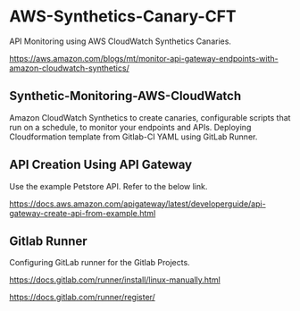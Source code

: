 # AWS-Synthetics-Canary-CFT

API Monitoring using AWS CloudWatch Synthetics Canaries. 

https://aws.amazon.com/blogs/mt/monitor-api-gateway-endpoints-with-amazon-cloudwatch-synthetics/

## Synthetic-Monitoring-AWS-CloudWatch

Amazon CloudWatch Synthetics to create canaries, configurable scripts that run on a schedule, to monitor your endpoints and APIs. Deploying Cloudformation template from Gitlab-CI YAML using GitLab Runner.

## API Creation Using API Gateway

Use the example Petstore API. Refer to the below link.

https://docs.aws.amazon.com/apigateway/latest/developerguide/api-gateway-create-api-from-example.html


## Gitlab Runner

Configuring GitLab runner for the Gitlab Projects.

https://docs.gitlab.com/runner/install/linux-manually.html

https://docs.gitlab.com/runner/register/
